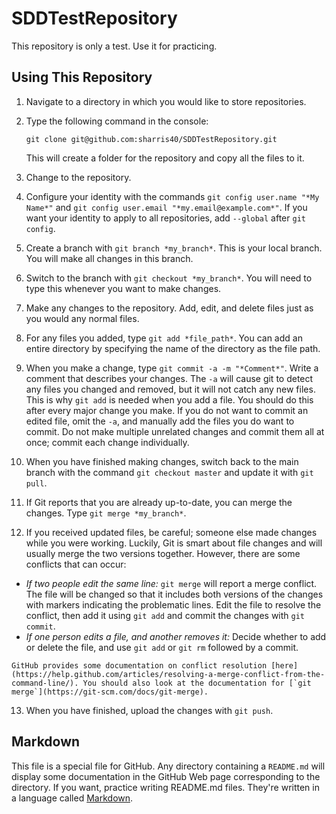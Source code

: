 # SDDTestRepository
This repository is only a test. Use it for practicing.

## Using This Repository
1.  Navigate to a directory in which you would like to store repositories.
2.  Type the following command in the console:

    ```
    git clone git@github.com:sharris40/SDDTestRepository.git
    ```

    This will create a folder for the repository and copy all the files to it.

3.  Change to the repository.
4.  Configure your identity with the commands `git config user.name "*My Name*"` and `git config user.email "*my.email@example.com*"`. If you want your identity to apply to all repositories, add `--global` after `git config`.
5.  Create a branch with `git branch *my_branch*`. This is your local branch. You will make all changes in this branch.
6.  Switch to the branch with `git checkout *my_branch*`. You will need to type this whenever you want to make changes.
7.  Make any changes to the repository. Add, edit, and delete files just as you would any normal files.
8.  For any files you added, type `git add *file_path*`. You can add an entire directory by specifying the name of the directory as the file path.
9.  When you make a change, type `git commit -a -m "*Comment*"`. Write a comment that describes your changes. The `-a` will cause git to detect any files you changed and removed, but it will not catch any new files. This is why `git add` is needed when you add a file. You should do this after every major change you make. If you do not want to commit an edited file, omit the `-a`, and manually add the files you do want to commit. Do not make multiple unrelated changes and commit them all at once; commit each change individually.
10. When you have finished making changes, switch back to the main branch with the command `git checkout master` and update it with `git pull`.
11. If Git reports that you are already up-to-date, you can merge the changes. Type `git merge *my_branch*`.
12. If you received updated files, be careful; someone else made changes while you were working. Luckily, Git is smart about file changes and will usually merge the two versions together. However, there are some conflicts that can occur:
  *   *If two people edit the same line:* `git merge` will report a merge conflict. The file will be changed so that it includes both versions of the changes with markers indicating the problematic lines. Edit the file to resolve the conflict, then add it using `git add` and commit the changes with `git commit`.
  *   *If one person edits a file, and another removes it:* Decide whether to add or delete the file, and use `git add` or `git rm` followed by a commit.

    GitHub provides some documentation on conflict resolution [here](https://help.github.com/articles/resolving-a-merge-conflict-from-the-command-line/). You should also look at the documentation for [`git merge`](https://git-scm.com/docs/git-merge).

13. When you have finished, upload the changes with `git push`.

## Markdown
This file is a special file for GitHub. Any directory containing a `README.md` will display some documentation in the GitHub Web page corresponding to the directory. If you want, practice writing README.md files. They're written in a language called [Markdown](https://help.github.com/articles/markdown-basics/).
